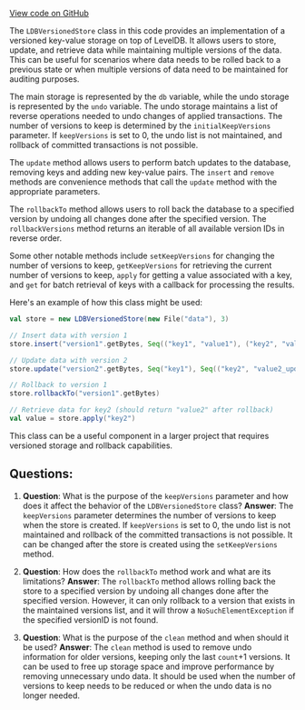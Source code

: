 [View code on GitHub](https://github.com/ergoplatform/ergo/avldb/src/main/scala/scorex/db/LDBVersionedStore.scala)

The `LDBVersionedStore` class in this code provides an implementation of a versioned key-value storage on top of LevelDB. It allows users to store, update, and retrieve data while maintaining multiple versions of the data. This can be useful for scenarios where data needs to be rolled back to a previous state or when multiple versions of data need to be maintained for auditing purposes.

The main storage is represented by the `db` variable, while the undo storage is represented by the `undo` variable. The undo storage maintains a list of reverse operations needed to undo changes of applied transactions. The number of versions to keep is determined by the `initialKeepVersions` parameter. If `keepVersions` is set to 0, the undo list is not maintained, and rollback of committed transactions is not possible.

The `update` method allows users to perform batch updates to the database, removing keys and adding new key-value pairs. The `insert` and `remove` methods are convenience methods that call the `update` method with the appropriate parameters.

The `rollbackTo` method allows users to roll back the database to a specified version by undoing all changes done after the specified version. The `rollbackVersions` method returns an iterable of all available version IDs in reverse order.

Some other notable methods include `setKeepVersions` for changing the number of versions to keep, `getKeepVersions` for retrieving the current number of versions to keep, `apply` for getting a value associated with a key, and `get` for batch retrieval of keys with a callback for processing the results.

Here's an example of how this class might be used:

```scala
val store = new LDBVersionedStore(new File("data"), 3)

// Insert data with version 1
store.insert("version1".getBytes, Seq(("key1", "value1"), ("key2", "value2")))

// Update data with version 2
store.update("version2".getBytes, Seq("key1"), Seq(("key2", "value2_updated")))

// Rollback to version 1
store.rollbackTo("version1".getBytes)

// Retrieve data for key2 (should return "value2" after rollback)
val value = store.apply("key2")
```

This class can be a useful component in a larger project that requires versioned storage and rollback capabilities.
## Questions: 
 1. **Question**: What is the purpose of the `keepVersions` parameter and how does it affect the behavior of the `LDBVersionedStore` class?
   **Answer**: The `keepVersions` parameter determines the number of versions to keep when the store is created. If `keepVersions` is set to 0, the undo list is not maintained and rollback of the committed transactions is not possible. It can be changed after the store is created using the `setKeepVersions` method.

2. **Question**: How does the `rollbackTo` method work and what are its limitations?
   **Answer**: The `rollbackTo` method allows rolling back the store to a specified version by undoing all changes done after the specified version. However, it can only rollback to a version that exists in the maintained versions list, and it will throw a `NoSuchElementException` if the specified versionID is not found.

3. **Question**: What is the purpose of the `clean` method and when should it be used?
   **Answer**: The `clean` method is used to remove undo information for older versions, keeping only the last `count`+1 versions. It can be used to free up storage space and improve performance by removing unnecessary undo data. It should be used when the number of versions to keep needs to be reduced or when the undo data is no longer needed.